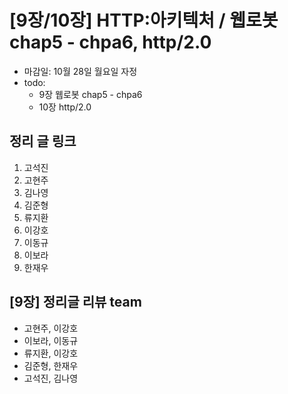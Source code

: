 # [9장/10장] HTTP:아키텍처 / 웹로봇 chap5 - chpa6, http/2.0

- 마감일: 10월 28일 월요일 자정
- todo:
  - 9장 웹로봇 chap5 - chpa6
  - 10장 http/2.0

## 정리 글 링크

1. 고석진
2. 고현주
3. 김나영
4. 김준형
5. 류지환
6. 이강호
7. 이동규
8. 이보라
9. 한재우

## [9장] 정리글 리뷰 team

- 고현주, 이강호
- 이보라, 이동규
- 류지환, 이강호
- 김준형, 한재우
- 고석진, 김나영
